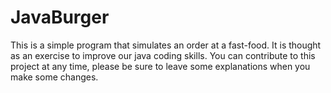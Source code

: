 # JavaBurger
This is a simple program that simulates an order at a fast-food. It is thought as an exercise to improve our java coding skills.
You can contribute to this project at any time, please be sure to leave some explanations when you make some changes.
